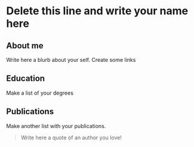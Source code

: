 # Delete this line and write your name here

## About me 

Write here a blurb about your self. Create some links 

## Education 

Make a list of your degrees

## Publications 

Make another list with your publications. 

> Write here a quote of an author you love! 
